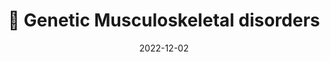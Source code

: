 ---
title: 💪 Genetic Musculoskeletal disorders
date: '2022-12-02'
type: docs
weight: 405
commentable: true
_build:
  render: always
  list: never
show_breadcrumb: true
---
